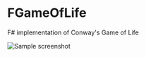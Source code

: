 FGameOfLife
===========

F# implementation of Conway's Game of Life

![Sample screenshot](https://raw.githubusercontent.com/cezarypiatek/FGameOfLife/master/doc/screen01.jpg)

